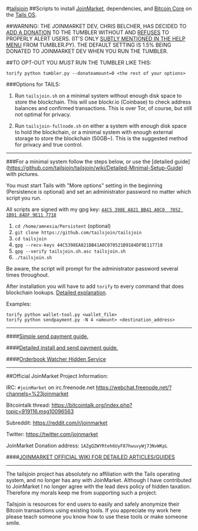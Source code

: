 #[tailsjoin](https://github.com/tailsjoin/tailsjoin/wiki)
##Scripts to install [JoinMarket](https://github.com/chris-belcher/joinmarket), dependencies, and [Bitcoin Core](https://bitcoin.org/en/download) on the [Tails OS](https://tails.boum.org).

##WARNING: THE JOINMARKET DEV, CHRIS BELCHER, HAS DECIDED TO [ADD A DONATION](https://github.com/chris-belcher/joinmarket/commit/d74a02d6017a1c0006f2171f7e4456e525b5c4df) TO THE TUMBLER WITHOUT AND [REFUSES](https://reddit.com/r/joinmarket/comments/3q27ys/funding_development_of_joinmarket/) TO PROPERLY ALERT USERS. (IT'S ONLY [SUBTLY MENTIONED IN THE HELP MENU](https://github.com/chris-belcher/joinmarket/pull/272) FROM TUMBLER.PY). THE DEFAULT SETTING IS 1.5% BEING DONATED TO JOINMARKET DEV WHEN YOU RUN THE TUMBLER. 

##TO OPT-OUT YOU *MUST* RUN THE TUMBLER LIKE THIS:

    torify python tumbler.py --donateamount=0 <the rest of your options>

###Options for TAILS:

1. Run `tailsjoin.sh` on a minimal system without enough disk space to store the blockchain. This will use blockr.io (Coinbase) to check address balances and confirmed transactions. This is over Tor, of course, but still not optimal for privacy.

2. Run `tailsjoin-fullnode.sh` on either a system with enough disk space to hold the blockchain, or a minimal system with enough external storage to store the blockchain (50GB~). This is the suggested method for privacy and true control. 

---

###For a minimal system follow the steps below, or use the [detailed guide] (https://github.com/tailsjoin/tailsjoin/wiki/Detailed-Minimal-Setup-Guide) with pictures.

You must start Tails with "More options" setting in the beginning (Persistence is optional) and set an administrator password no matter which script you run.

All scripts are signed with my gpg key: [`44C5 398E A821 BB41 A0C0  7052 1B91 84DF 9E11 7718`](https://github.com/tailsjoin/tailsjoin/wiki/GnuPG-Key)

1. `cd /home/amnesia/Persistent` (optional)
2. `git clone https://github.com/tailsjoin/tailsjoin`
3. `cd tailsjoin`
4. `gpg --recv-keys 44C5398EA821BB41A0C070521B9184DF9E117718`
5. `gpg --verify tailsjoin.sh.asc tailsjoin.sh`
6. `./tailsjoin.sh`
    
Be aware, the script will prompt for the administrator password several times throughout.

After installation you will have to add `torify` to every command that does blockchain lookups. [Detailed explanation](https://github.com/tailsjoin/tailsjoin/commit/0b42441277dfe77bccfefe6075cb688c0b603e4a).

Examples:

    torify python wallet-tool.py <wallet_file>
    torify python sendpayment.py -N 4 <amount> <destination_address>

---

####[Simple send payment guide.](https://github.com/tailsjoin/tailsjoin/wiki/Send-Payment-Guide)

####[Detailed install and send payment guide.](https://github.com/tailsjoin/tailsjoin/wiki/Detailed-Minimal-Setup-Guide)

####[Orderbook Watcher Hidden Service](http://ruc47yiosooolrzw.onion/)

---

##Official JoinMarket Project Information:

IRC: `#joinMarket` on irc.freenode.net https://webchat.freenode.net/?channels=%23joinmarket

Bitcointalk thread: https://bitcointalk.org/index.php?topic=919116.msg10096563

Subreddit: https://reddit.com/r/joinmarket

Twitter: https://twitter.com/joinmarket

JoinMarket Donation address: `1AZgQZWYRteh6UyF87hwuvyWj73NvWKpL`

####[JOINMARKET OFFICIAL WIKI FOR DETAILED ARTICLES/GUIDES](https://github.com/chris-belcher/joinmarket/wiki)

---

The tailsjoin project has absolutely no affiliation with the Tails operating system, and no longer has any with JoinMarket. Although I have contributed to JoinMarket I no longer agree with the lead devs policy of hidden taxation. Therefore my morals keep me from supporting such a project. 

Tailsjoin is resources for end users to easily and safely anonymize their Bitcoin transactions using existing tools. If you appreciate my work here please teach someone you know how to use these tools or make someone smile.
